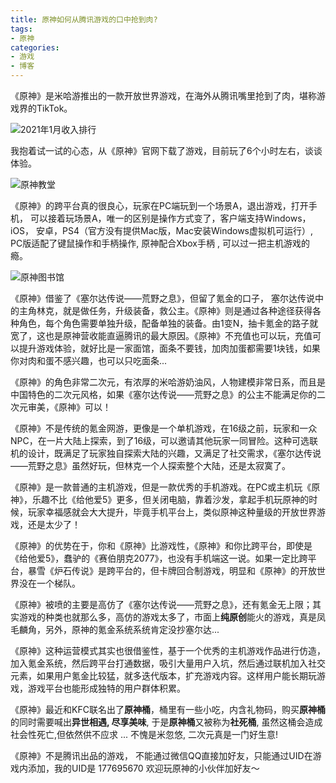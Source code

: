 ```yaml
---
title: 原神如何从腾讯游戏的口中抢到肉?
tags: 
- 原神
categories:
- 游戏
- 博客
---
```




《原神》是米哈游推出的一款开放世界游戏，在海外从腾讯嘴里抢到了肉，堪称游戏界的TikTok。

![2021年1月收入排行](https://cdn.fangyuanxiaozhan.com/assets/1615450603643XWkbPjEQ.png)

我抱着试一试的心态，从《原神》官网下载了游戏，目前玩了6个小时左右，谈谈体验。

![原神教堂](https://cdn.fangyuanxiaozhan.com/assets/1615452691781Ei1FDt2Q.png)

《原神》的跨平台真的很良心，玩家在PC端玩到一个场景A，退出游戏，打开手机， 可以接着玩场景A，唯一的区别是操作方式变了，客户端支持Windows， iOS， 安卓，PS4（官方没有提供Mac版，Mac安装Windows虚拟机可运行）, PC版适配了键鼠操作和手柄操作, 原神配合Xbox手柄 , 可以过一把主机游戏的瘾。



![原神图书馆](https://cdn.fangyuanxiaozhan.com/assets/1615452716597CApz7Way.png)


《原神》借鉴了《塞尔达传说——荒野之息》，但留了氪金的口子， 塞尔达传说中的主角林克，就是做任务，升级装备，救公主。《原神》则是通过各种途径获得各种角色，每个角色需要单独升级，配备单独的装备。由1变N，抽卡氪金的路子就宽了，这也是原神营收能直逼腾讯的最大原因。《原神》不充值也可以玩，充值可以提升游戏体验，就好比是一家面馆，面条不要钱，加肉加蛋都需要1块钱，如果你对肉和蛋不感兴趣，也可以只吃面条...


《原神》的角色非常二次元，有浓厚的米哈游奶油风，人物建模非常日系，而且是中国特色的二次元风格，如果《塞尔达传说——荒野之息》的公主不能满足你的二次元审美，《原神》可以！

《原神》不是传统的氪金网游，更像是一个单机游戏，在16级之前，玩家和一众NPC，在一片大陆上探索，到了16级，可以邀请其他玩家一同冒险。这种可选联机的设计，既满足了玩家独自探索大陆的兴趣，又满足了社交需求，《塞尔达传说——荒野之息》虽然好玩，但林克一个人探索整个大陆，还是太寂寞了。

《原神》是一款普通的主机游戏，但是一款优秀的手机游戏。在PC或主机玩《原神》，乐趣不比《给他爱5》更多，但关闭电脑，靠着沙发，拿起手机玩原神的时候，玩家幸福感就会大大提升，毕竟手机平台上，类似原神这种量级的开放世界游戏，还是太少了！

《原神》的优势在于，你和《原神》比游戏性，《原神》和你比跨平台，即使是《给他爱5》，蠢驴的《赛伯朋克2077》，也没有手机端这一说。如果一定比跨平台，暴雪《炉石传说》是跨平台的，但卡牌回合制游戏，明显和《原神》的开放世界没在一个梯队。

《原神》被喷的主要是高仿了《塞尔达传说——荒野之息》，还有氪金无上限；其实游戏的种类也就那么多，高仿的游戏太多了，市面上**纯原创**能火的游戏，真是凤毛麟角，另外，原神的氪金系统系统肯定没抄塞尔达...


《原神》这种运营模式其实也很借鉴性，基于一个优秀的主机游戏作品进行仿造，加入氪金系统，然后跨平台打通数据，吸引大量用户入坑，然后通过联机加入社交元素，如果用户氪金比较猛，就多迭代版本，扩充游戏内容。这样用户能长期玩游戏，游戏平台也能形成独特的用户群体积累。


《原神》最近和KFC联名出了**原神桶**，桶里有一些小吃，内含礼物码，购买**原神桶**的同时需要喊出**异世相遇, 尽享美味**, 于是**原神桶**又被称为**社死桶**, 虽然这桶会造成社会性死亡,但依然供不应求 ... 不愧是米忽悠, 二次元真是一门好生意!


《原神》不是腾讯出品的游戏， 不能通过微信QQ直接加好友，只能通过UID在游戏内添加，我的UID是 177695670  欢迎玩原神的小伙伴加好友～







